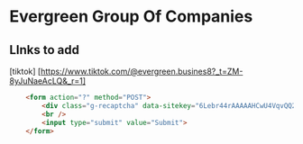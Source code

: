 # Evergreen Group Of Companies

## LInks to add
[tiktok] [https://www.tiktok.com/@evergreen.busines8?_t=ZM-8yJuNaeAcLQ&_r=1]
```html
    <form action="?" method="POST">
        <div class="g-recaptcha" data-sitekey="6Lebr44rAAAAAHCwU4VqvQQ2KqwJX12B5XfsPBSl"></div>
        <br />
        <input type="submit" value="Submit">
    </form> 
```